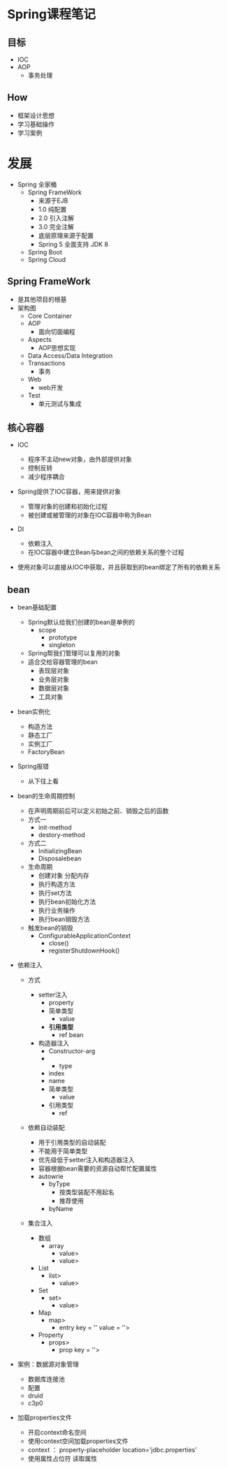 # Spring课程笔记

## 目标

- IOC
- AOP
  - 事务处理

## How

- 框架设计思想
- 学习基础操作
- 学习案例
  
# 发展

- Spring 全家桶
  - Spring FrameWork
    - 来源于EJB
    - 1.0 纯配置
    - 2.0 引入注解
    - 3.0 完全注解 
    - 底层原理来源于配置
    - Spring 5 全面支持 JDK 8
  - Spring Boot
  - Spring Cloud

## Spring FrameWork

- 是其他项目的根基
- 架构图
  - Core Container
  - AOP
    - 面向切面编程
  - Aspects
    - AOP思想实现
  - Data Access/Data Integration
  - Transactions
    - 事务
  - Web
    - web开发
  - Test
    - 单元测试与集成
  
## 核心容器

- IOC
  - 程序不主动new对象，由外部提供对象
  - 控制反转
  - 减少程序耦合
- Spring提供了IOC容器，用来提供对象
  - 管理对象的创建和初始化过程
  - 被创建或被管理的对象在IOC容器中称为Bean
- DI
  - 依赖注入
  - 在IOC容器中建立Bean与bean之间的依赖关系的整个过程

- 使用对象可以直接从IOC中获取，并且获取到的bean绑定了所有的依赖关系

## bean

- bean基础配置
  - Spring默认给我们创建的bean是单例的
    - scope 
      - prototype
      - singleton
  - Spring帮我们管理可以复用的对象
  - 适合交给容器管理的bean
    - 表现层对象
    - 业务层对象
    - 数据层对象
    - 工具对象
- bean实例化
  - 构造方法
  - 静态工厂
  - 实例工厂
  - FactoryBean
  
- Spring报错
  - 从下往上看
  
- bean的生命周期控制
  - 在声明周期前后可以定义初始之前、销毁之后的函数
  - 方式一
    - init-method
    - destory-method
  - 方式二
    - InitializingBean
    - Disposalebean
  - 生命周期
    - 创建对象 分配内存
    - 执行构造方法
    - 执行set方法
    - 执行bean初始化方法
    - 执行业务操作
    - 执行bean销毁方法
  - 触发bean的销毁
    - ConfigurableApplicationContext 
      - close()
      - registerShutdownHook()

- 依赖注入
  - 方式
    - setter注入
      - property
      - 简单类型
        - value 
      - **引用类型**
        - ref bean
    - 构造器注入
      - Constructor-arg 
      - - type
      - index
      - name 
      - 简单类型
        - value
      - 引用类型
        - ref
        
  - 依赖自动装配
    - 用于引用类型的自动装配
    - 不能用于简单类型
    - 优先级低于setter注入和构造器注入
    - 容器根据bean需要的资源自动帮忙配置属性
    - autowrie
      - byType
        - 按类型装配不用起名
        - 推荐使用
      - byName
  
  - 集合注入
    - 数组
      - array
        - value>
        - value>
    - List
      - list>
        - value>
    - Set
      - set>
        - value>
    - Map
      - map>
        - entry key = '' value = ''>
    - Property
      - props>
        - prop key = ''></pop>

- 案例：数据源对象管理
  - 数据库连接池
  - 配置
  - druid
  - c3p0

- 加载properties文件
  - 开启context命名空间
  - 使用context空间加载properties文件
  - context ： property-placeholder location='jdbc.properties'
  - 使用属性占位符 读取${}$属性
  
  



